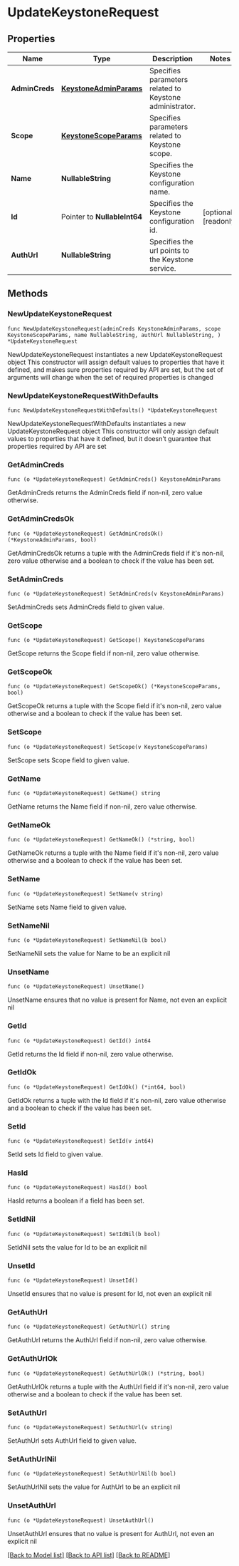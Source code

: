 # UpdateKeystoneRequest

## Properties

Name | Type | Description | Notes
------------ | ------------- | ------------- | -------------
**AdminCreds** | [**KeystoneAdminParams**](KeystoneAdminParams.md) | Specifies parameters related to Keystone administrator. | 
**Scope** | [**KeystoneScopeParams**](KeystoneScopeParams.md) | Specifies parameters related to Keystone scope. | 
**Name** | **NullableString** | Specifies the Keystone configuration name. | 
**Id** | Pointer to **NullableInt64** | Specifies the Keystone configuration id. | [optional] [readonly] 
**AuthUrl** | **NullableString** | Specifies the url points to the Keystone service. | 

## Methods

### NewUpdateKeystoneRequest

`func NewUpdateKeystoneRequest(adminCreds KeystoneAdminParams, scope KeystoneScopeParams, name NullableString, authUrl NullableString, ) *UpdateKeystoneRequest`

NewUpdateKeystoneRequest instantiates a new UpdateKeystoneRequest object
This constructor will assign default values to properties that have it defined,
and makes sure properties required by API are set, but the set of arguments
will change when the set of required properties is changed

### NewUpdateKeystoneRequestWithDefaults

`func NewUpdateKeystoneRequestWithDefaults() *UpdateKeystoneRequest`

NewUpdateKeystoneRequestWithDefaults instantiates a new UpdateKeystoneRequest object
This constructor will only assign default values to properties that have it defined,
but it doesn't guarantee that properties required by API are set

### GetAdminCreds

`func (o *UpdateKeystoneRequest) GetAdminCreds() KeystoneAdminParams`

GetAdminCreds returns the AdminCreds field if non-nil, zero value otherwise.

### GetAdminCredsOk

`func (o *UpdateKeystoneRequest) GetAdminCredsOk() (*KeystoneAdminParams, bool)`

GetAdminCredsOk returns a tuple with the AdminCreds field if it's non-nil, zero value otherwise
and a boolean to check if the value has been set.

### SetAdminCreds

`func (o *UpdateKeystoneRequest) SetAdminCreds(v KeystoneAdminParams)`

SetAdminCreds sets AdminCreds field to given value.


### GetScope

`func (o *UpdateKeystoneRequest) GetScope() KeystoneScopeParams`

GetScope returns the Scope field if non-nil, zero value otherwise.

### GetScopeOk

`func (o *UpdateKeystoneRequest) GetScopeOk() (*KeystoneScopeParams, bool)`

GetScopeOk returns a tuple with the Scope field if it's non-nil, zero value otherwise
and a boolean to check if the value has been set.

### SetScope

`func (o *UpdateKeystoneRequest) SetScope(v KeystoneScopeParams)`

SetScope sets Scope field to given value.


### GetName

`func (o *UpdateKeystoneRequest) GetName() string`

GetName returns the Name field if non-nil, zero value otherwise.

### GetNameOk

`func (o *UpdateKeystoneRequest) GetNameOk() (*string, bool)`

GetNameOk returns a tuple with the Name field if it's non-nil, zero value otherwise
and a boolean to check if the value has been set.

### SetName

`func (o *UpdateKeystoneRequest) SetName(v string)`

SetName sets Name field to given value.


### SetNameNil

`func (o *UpdateKeystoneRequest) SetNameNil(b bool)`

 SetNameNil sets the value for Name to be an explicit nil

### UnsetName
`func (o *UpdateKeystoneRequest) UnsetName()`

UnsetName ensures that no value is present for Name, not even an explicit nil
### GetId

`func (o *UpdateKeystoneRequest) GetId() int64`

GetId returns the Id field if non-nil, zero value otherwise.

### GetIdOk

`func (o *UpdateKeystoneRequest) GetIdOk() (*int64, bool)`

GetIdOk returns a tuple with the Id field if it's non-nil, zero value otherwise
and a boolean to check if the value has been set.

### SetId

`func (o *UpdateKeystoneRequest) SetId(v int64)`

SetId sets Id field to given value.

### HasId

`func (o *UpdateKeystoneRequest) HasId() bool`

HasId returns a boolean if a field has been set.

### SetIdNil

`func (o *UpdateKeystoneRequest) SetIdNil(b bool)`

 SetIdNil sets the value for Id to be an explicit nil

### UnsetId
`func (o *UpdateKeystoneRequest) UnsetId()`

UnsetId ensures that no value is present for Id, not even an explicit nil
### GetAuthUrl

`func (o *UpdateKeystoneRequest) GetAuthUrl() string`

GetAuthUrl returns the AuthUrl field if non-nil, zero value otherwise.

### GetAuthUrlOk

`func (o *UpdateKeystoneRequest) GetAuthUrlOk() (*string, bool)`

GetAuthUrlOk returns a tuple with the AuthUrl field if it's non-nil, zero value otherwise
and a boolean to check if the value has been set.

### SetAuthUrl

`func (o *UpdateKeystoneRequest) SetAuthUrl(v string)`

SetAuthUrl sets AuthUrl field to given value.


### SetAuthUrlNil

`func (o *UpdateKeystoneRequest) SetAuthUrlNil(b bool)`

 SetAuthUrlNil sets the value for AuthUrl to be an explicit nil

### UnsetAuthUrl
`func (o *UpdateKeystoneRequest) UnsetAuthUrl()`

UnsetAuthUrl ensures that no value is present for AuthUrl, not even an explicit nil

[[Back to Model list]](../README.md#documentation-for-models) [[Back to API list]](../README.md#documentation-for-api-endpoints) [[Back to README]](../README.md)


